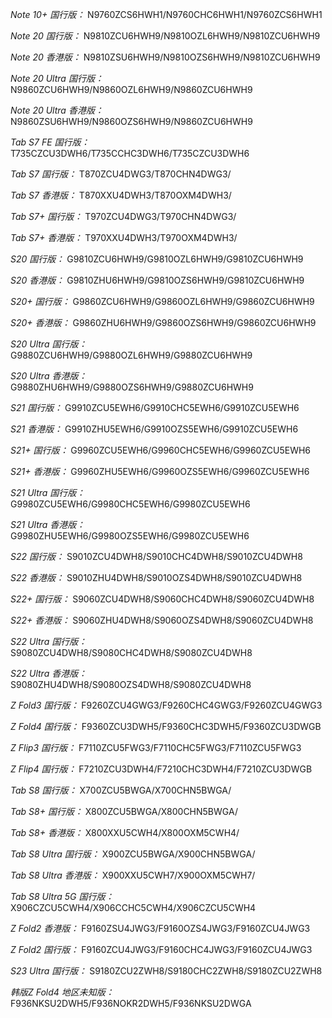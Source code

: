 *Note 10+ 国行版：*
N9760ZCS6HWH1/N9760CHC6HWH1/N9760ZCS6HWH1

*Note 20 国行版：*
N9810ZCU6HWH9/N9810OZL6HWH9/N9810ZCU6HWH9

*Note 20 香港版：*
N9810ZSU6HWH9/N9810OZS6HWH9/N9810ZCU6HWH9

*Note 20 Ultra 国行版：*
N9860ZCU6HWH9/N9860OZL6HWH9/N9860ZCU6HWH9

*Note 20 Ultra 香港版：*
N9860ZSU6HWH9/N9860OZS6HWH9/N9860ZCU6HWH9

*Tab S7 FE 国行版：*
T735CZCU3DWH6/T735CCHC3DWH6/T735CZCU3DWH6

*Tab S7 国行版：*
T870ZCU4DWG3/T870CHN4DWG3/

*Tab S7 香港版：*
T870XXU4DWH3/T870OXM4DWH3/

*Tab S7+ 国行版：*
T970ZCU4DWG3/T970CHN4DWG3/

*Tab S7+ 香港版：*
T970XXU4DWH3/T970OXM4DWH3/

*S20 国行版：*
G9810ZCU6HWH9/G9810OZL6HWH9/G9810ZCU6HWH9

*S20 香港版：*
G9810ZHU6HWH9/G9810OZS6HWH9/G9810ZCU6HWH9

*S20+ 国行版：*
G9860ZCU6HWH9/G9860OZL6HWH9/G9860ZCU6HWH9

*S20+ 香港版：*
G9860ZHU6HWH9/G9860OZS6HWH9/G9860ZCU6HWH9

*S20 Ultra 国行版：*
G9880ZCU6HWH9/G9880OZL6HWH9/G9880ZCU6HWH9

*S20 Ultra 香港版：*
G9880ZHU6HWH9/G9880OZS6HWH9/G9880ZCU6HWH9

*S21 国行版：*
G9910ZCU5EWH6/G9910CHC5EWH6/G9910ZCU5EWH6

*S21 香港版：*
G9910ZHU5EWH6/G9910OZS5EWH6/G9910ZCU5EWH6

*S21+ 国行版：*
G9960ZCU5EWH6/G9960CHC5EWH6/G9960ZCU5EWH6

*S21+ 香港版：*
G9960ZHU5EWH6/G9960OZS5EWH6/G9960ZCU5EWH6

*S21 Ultra 国行版：*
G9980ZCU5EWH6/G9980CHC5EWH6/G9980ZCU5EWH6

*S21 Ultra 香港版：*
G9980ZHU5EWH6/G9980OZS5EWH6/G9980ZCU5EWH6

*S22 国行版：*
S9010ZCU4DWH8/S9010CHC4DWH8/S9010ZCU4DWH8

*S22 香港版：*
S9010ZHU4DWH8/S9010OZS4DWH8/S9010ZCU4DWH8

*S22+ 国行版：*
S9060ZCU4DWH8/S9060CHC4DWH8/S9060ZCU4DWH8

*S22+ 香港版：*
S9060ZHU4DWH8/S9060OZS4DWH8/S9060ZCU4DWH8

*S22 Ultra 国行版：*
S9080ZCU4DWH8/S9080CHC4DWH8/S9080ZCU4DWH8

*S22 Ultra 香港版：*
S9080ZHU4DWH8/S9080OZS4DWH8/S9080ZCU4DWH8

*Z Fold3 国行版：*
F9260ZCU4GWG3/F9260CHC4GWG3/F9260ZCU4GWG3

*Z Fold4 国行版：*
F9360ZCU3DWH5/F9360CHC3DWH5/F9360ZCU3DWGB

*Z Flip3 国行版：*
F7110ZCU5FWG3/F7110CHC5FWG3/F7110ZCU5FWG3

*Z Flip4 国行版：*
F7210ZCU3DWH4/F7210CHC3DWH4/F7210ZCU3DWGB

*Tab S8 国行版：*
X700ZCU5BWGA/X700CHN5BWGA/

*Tab S8+ 国行版：*
X800ZCU5BWGA/X800CHN5BWGA/

*Tab S8+ 香港版：*
X800XXU5CWH4/X800OXM5CWH4/

*Tab S8 Ultra 国行版：*
X900ZCU5BWGA/X900CHN5BWGA/

*Tab S8 Ultra 香港版：*
X900XXU5CWH7/X900OXM5CWH7/

*Tab S8 Ultra 5G 国行版：*
X906CZCU5CWH4/X906CCHC5CWH4/X906CZCU5CWH4

*Z Fold2 香港版：*
F9160ZSU4JWG3/F9160OZS4JWG3/F9160ZCU4JWG3

*Z Fold2 国行版：*
F9160ZCU4JWG3/F9160CHC4JWG3/F9160ZCU4JWG3

*S23 Ultra 国行版：*
S9180ZCU2ZWH8/S9180CHC2ZWH8/S9180ZCU2ZWH8

*韩版Z Fold4 地区未知版：*
F936NKSU2DWH5/F936NOKR2DWH5/F936NKSU2DWGA

